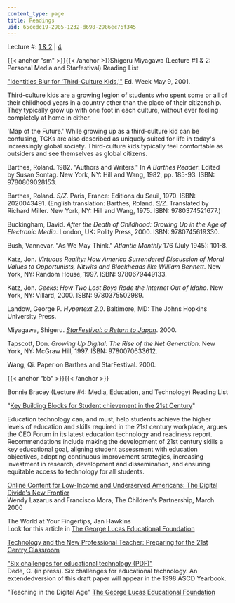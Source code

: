 ```yaml
---
content_type: page
title: Readings
uid: 65cedc19-2905-1232-d698-2986ec76f345
---
```


Lecture #: [1 & 2](#sm) | [4](#bb)

{{< anchor "sm" >}}{{< /anchor >}}Shigeru Miyagawa (Lecture #1 & 2: Personal Media and Starfestival) Reading List

["Identities Blur for 'Third-Culture Kids,'"](http://connection.ebscohost.com/c/articles/4696781/identities-blur-third-culture-kids) Ed. Week May 9, 2001.

Third-culture kids are a growing legion of students who spent some or all of their childhood years in a country other than the place of their citizenship. They typically grow up with one foot in each culture, without ever feeling completely at home in either.

'Map of the Future.' While growing up as a third-culture kid can be confusing, TCKs are also described as uniquely suited for life in today's increasingly global society. Third-culture kids typically feel comfortable as outsiders and see themselves as global citizens.

Barthes, Roland. 1982. "Authors and Writers." In _A Barthes Reader_. Edited by Susan Sontag. New York, NY: Hill and Wang, 1982, pp. 185-93. ISBN: 9780809028153.

Barthes, Roland. _S/Z_. Paris, France: Editions du Seuil, 1970. ISBN: 2020043491. (English translation: Barthes, Roland. _S/Z_. Translated by Richard Miller. New York, NY: Hill and Wang, 1975. ISBN: 9780374521677.)

Buckingham, David. _After the Death of Childhood: Growing Up in the Age of Electronic Media_. London, UK: Polity Press, 2000. ISBN: 9780745619330.

Bush, Vannevar. "As We May Think." _Atlantic Monthly_ 176 (July 1945): 101-8.

Katz, Jon. _Virtuous Reality: How America Surrendered Discussion of Moral Values to Opportunists, Nitwits and Blockheads like William Bennett_. New York, NY: Random House, 1997. ISBN: 9780679449133.

Katz, Jon. _Geeks: How Two Lost Boys Rode the Internet Out of Idaho_. New York, NY: Villard, 2000. ISBN: 9780375502989.

Landow, George P. _Hypertext 2.0_. Baltimore, MD: The Johns Hopkins University Press.

Miyagawa, Shigeru. _[StarFestival: a Return to Japan](http://www.starfestival.com/)_. 2000.

Tapscott, Don. _Growing Up Digital: The Rise of the Net Generation_. New York, NY: McGraw Hill, 1997. ISBN: 9780070633612.

Wang, Qi. Paper on Barthes and StarFestival. 2000.

{{< anchor "bb" >}}{{< /anchor >}}

Bonnie Bracey (Lecture #4: Media, Education, and Technology) Reading List

"[Key Building Blocks for Student chievement in the 21st Century](http://web.archive.org/web/20040328214212/http://caret.iste.org/index.cfm?fuseaction=studySummary&studyid=411)"

Education technology can, and must, help students achieve the higher levels of education and skills required in the 21st century workplace, argues the CEO Forum in its latest education technology and readiness report. Recommendations include making the development of 21st century skills a key educational goal, aligning student assessment with education objectives, adopting continuous improvement strategies, increasing investment in research, development and dissemination, and ensuring equitable access to technology for all students.

[Online Content for Low-Income and Underserved Americans: The Digital Divide's New Frontier](https://www.childrenspartnership.org/wp-content/uploads/2019/05/Online-Content-for-Low-Income-and-Underserved-Americans-An-Issue-Brief_March-2002.pdf)  
Wendy Lazarus and Francisco Mora, The Children's Partnership, March 2000

The World at Your Fingertips, Jan Hawkins  
Look for this article in [The George Lucas Educational Foundation](http://www.glef.org/)

[Technology and the New Professional Teacher: Preparing for the 21st Centry Classroom](http://www.eric.ed.gov/ERICWebPortal/detail?accno=ED412201)

["Six challenges for educational technology (PDF)"](http://www.learningdomain.com/6_challenges.IT.pdf)  
Dede, C. (in press). Six challenges for educational technology. An extendedversion of this draft paper will appear in the 1998 ASCD Yearbook.

"Teaching in the Digital Age" [The George Lucas Educational Foundation](http://www.glef.org/)